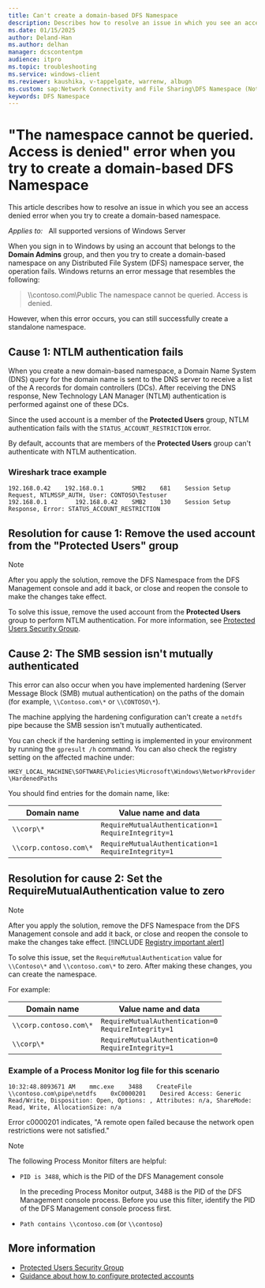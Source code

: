 ```yaml
---
title: Can't create a domain-based DFS Namespace
description: Describes how to resolve an issue in which you see an access denied error when you try to create a domain-based namespace.
ms.date: 01/15/2025
author: Deland-Han
ms.author: delhan
manager: dcscontentpm
audience: itpro
ms.topic: troubleshooting
ms.service: windows-client
ms.reviewer: kaushika, v-tappelgate, warrenw, albugn
ms.custom: sap:Network Connectivity and File Sharing\DFS Namespace (Not Replication), csstroubleshoot
keywords: DFS Namespace
---
```


# "The namespace cannot be queried. Access is denied" error when you try to create a domain-based DFS Namespace 

This article describes how to resolve an issue in which you see an access denied error when you try to create a domain-based namespace.

_Applies to:_ &nbsp; All supported versions of Windows Server

When you sign in to Windows by using an account that belongs to the **Domain Admins** group, and then you try to create a domain-based namespace on any Distributed File System (DFS) namespace server, the operation fails. Windows returns an error message that resembles the following:

> \\\\contoso.com\\Public The namespace cannot be queried. Access is denied.

However, when this error occurs, you can still successfully create a standalone namespace.

## Cause 1: NTLM authentication fails

When you create a new domain-based namespace, a Domain Name System (DNS) query for the domain name is sent to the DNS server to receive a list of the A records for domain controllers (DCs). After receiving the DNS response, New Technology LAN Manager (NTLM) authentication is performed against one of these DCs.

Since the used account is a member of the **Protected Users** group, NTLM authentication fails with the `STATUS_ACCOUNT_RESTRICTION` error.

By default, accounts that are members of the **Protected Users** group can't authenticate with NTLM authentication.

### Wireshark trace example

```output
192.168.0.42    192.168.0.1        SMB2    681    Session Setup Request, NTLMSSP_AUTH, User: CONTOSO\Testuser
192.168.0.1        192.168.0.42    SMB2    130    Session Setup Response, Error: STATUS_ACCOUNT_RESTRICTION
```

## Resolution for cause 1: Remove the used account from the "Protected Users" group

> [!NOTE]
> After you apply the solution, remove the DFS Namespace from the DFS Management console and add it back, or close and reopen the console to make the changes take effect.

To solve this issue, remove the used account from the **Protected Users** group to perform NTLM authentication. For more information, see [Protected Users Security Group](/windows-server/security/credentials-protection-and-management/protected-users-security-group).

## Cause 2: The SMB session isn't mutually authenticated

This error can also occur when you have implemented hardening (Server Message Block (SMB) mutual authentication) on the paths of the domain (for example, `\\Contoso.com\*` or `\\CONTOSO\*`).

The machine applying the hardening configuration can't create a `netdfs` pipe because the SMB session isn't mutually authenticated.

You can check if the hardening setting is implemented in your environment by running the `gpresult /h` command. You can also check the registry setting on the affected machine under:

`HKEY_LOCAL_MACHINE\SOFTWARE\Policies\Microsoft\Windows\NetworkProvider\HardenedPaths`

You should find entries for the domain name, like:

|Domain name  |Value name and data  |
|---------|---------|
|`\\corp\*`     |`RequireMutualAuthentication=1`<br>`RequireIntegrity=1`         |
|`\\corp.contoso.com\*`     |`RequireMutualAuthentication=1`<br>`RequireIntegrity=1`         |

## Resolution for cause 2: Set the RequireMutualAuthentication value to zero

> [!NOTE]
> After you apply the solution, remove the DFS Namespace from the DFS Management console and add it back, or close and reopen the console to make the changes take effect.
[!INCLUDE [Registry important alert](../../includes/registry-important-alert.md)]

To solve this issue, set the `RequireMutualAuthentication` value for `\\Contoso\*` and `\\contoso.com\*` to zero. After making these changes, you can create the namespace.

For example:

|Domain name  |Value name and data  |
|---------|---------|
|`\\corp.contoso.com\*`     |`RequireMutualAuthentication=0`<br>`RequireIntegrity=1`         |
|`\\corp\*`     |`RequireMutualAuthentication=0`<br>`RequireIntegrity=1`         |

### Example of a Process Monitor log file for this scenario

```output
10:32:48.8093671 AM    mmc.exe    3488    CreateFile    \\contoso.com\pipe\netdfs    0xC0000201    Desired Access: Generic Read/Write, Disposition: Open, Options: , Attributes: n/a, ShareMode: Read, Write, AllocationSize: n/a
```

Error c0000201 indicates, "A remote open failed because the network open restrictions were not satisfied."

> [!NOTE]
> The following Process Monitor filters are helpful:
>
> - `PID is 3488`, which is the PID of the DFS Management console
>
>     In the preceding Process Monitor output, 3488 is the PID of the DFS Management console process. Before you use this filter, identify the PID of the DFS Management console process first.
> - `Path contains \\contoso.com` (or `\\contoso`)

## More information

- [Protected Users Security Group](/windows-server/security/credentials-protection-and-management/protected-users-security-group)
- [Guidance about how to configure protected accounts](/windows-server/identity/ad-ds/manage/how-to-configure-protected-accounts)
